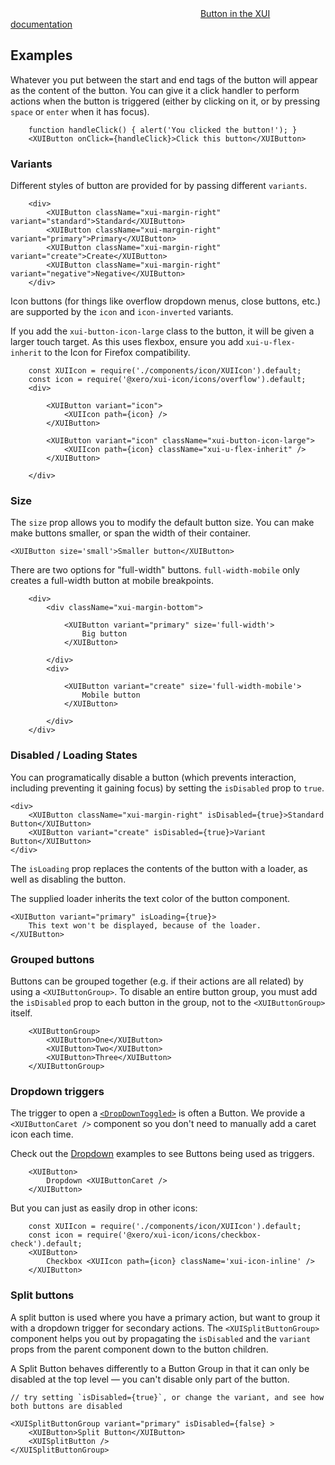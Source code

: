 <div class="xui-margin-vertical">
	<div>
		<svg focusable="false" class="xui-icon xui-icon-inline xui-icon-large xui-icon-color-blue"> <use xlink:href="#xui-icon-bookmark" role="presentation"/></svg>
		<span><a href="../section-buttons.html#buttons">Button in the XUI documentation</a></span>
	</div>
</div>

## Examples

Whatever you put between the start and end tags of the button will appear as the content of the button.
You can give it a click handler to perform actions when the button is triggered (either by clicking on it, or by pressing `space` or `enter` when it has focus).

```
	function handleClick() { alert('You clicked the button!'); }
	<XUIButton onClick={handleClick}>Click this button</XUIButton>
```

### Variants

Different styles of button are provided for by passing different `variants`.

```
	<div>
		<XUIButton className="xui-margin-right" variant="standard">Standard</XUIButton>
		<XUIButton className="xui-margin-right" variant="primary">Primary</XUIButton>
		<XUIButton className="xui-margin-right" variant="create">Create</XUIButton>
		<XUIButton className="xui-margin-right" variant="negative">Negative</XUIButton>
	</div>
```

Icon buttons (for things like overflow dropdown menus, close buttons, etc.) are supported by the `icon` and `icon-inverted` variants.

If you add the `xui-button-icon-large` class to the button, it will be given a larger touch target.
As this uses flexbox, ensure you add `xui-u-flex-inherit` to the Icon for Firefox compatibility.

```
	const XUIIcon = require('./components/icon/XUIIcon').default;
	const icon = require('@xero/xui-icon/icons/overflow').default;
	<div>

		<XUIButton variant="icon">
			<XUIIcon path={icon} />
		</XUIButton>

		<XUIButton variant="icon" className="xui-button-icon-large">
			<XUIIcon path={icon} className="xui-u-flex-inherit" />
		</XUIButton>

	</div>
```

### Size

The `size` prop allows you to modify the default button size. You can make make buttons smaller, or span the width of their container.

```
<XUIButton size='small'>Smaller button</XUIButton>
```

There are two options for "full-width" buttons. `full-width-mobile` only creates a full-width button at mobile breakpoints.

```
	<div>
		<div className="xui-margin-bottom">

			<XUIButton variant="primary" size='full-width'>
				Big button
			</XUIButton>

		</div>
		<div>

			<XUIButton variant="create" size='full-width-mobile'>
				Mobile button
			</XUIButton>

		</div>
	</div>
```

### Disabled / Loading States

You can programatically disable a button (which prevents interaction, including preventing it gaining focus) by setting the `isDisabled` prop to `true`.

```
<div>
	<XUIButton className="xui-margin-right" isDisabled={true}>Standard Button</XUIButton>
	<XUIButton variant="create" isDisabled={true}>Variant Button</XUIButton>
</div>
```

The `isLoading` prop replaces the contents of the button with a loader, as well as disabling the button.

The supplied loader inherits the text color of the button component.

```
<XUIButton variant="primary" isLoading={true}>
	This text won't be displayed, because of the loader.
</XUIButton>
```


### Grouped buttons

Buttons can be grouped together (e.g. if their actions are all related) by using a `<XUIButtonGroup>`.
To disable an entire button group, you must add the `isDisabled` prop to each button in the group, not to the `<XUIButtonGroup>` itself.

```
	<XUIButtonGroup>
		<XUIButton>One</XUIButton>
		<XUIButton>Two</XUIButton>
		<XUIButton>Three</XUIButton>
	</XUIButtonGroup>

```

### Dropdown triggers

The trigger to open a [`<DropDownToggled>`](#dropdown) is often a Button. We provide a `<XUIButtonCaret />` component so you don't need to manually add a caret icon each time.

Check out the [Dropdown](#dropdown) examples to see Buttons being used as triggers.

```
	<XUIButton>
		Dropdown <XUIButtonCaret />
	</XUIButton>
```

But you can just as easily drop in other icons:

```
	const XUIIcon = require('./components/icon/XUIIcon').default;
	const icon = require('@xero/xui-icon/icons/checkbox-check').default;
	<XUIButton>
		Checkbox <XUIIcon path={icon} className='xui-icon-inline' />
	</XUIButton>
```

### Split buttons

A split button is used where you have a primary action, but want to group it with a dropdown trigger for secondary actions.
The `<XUISplitButtonGroup>` component helps you out by propagating the `isDisabled` and the `variant` props from the parent component down to the button children.

A Split Button behaves differently to a Button Group in that it can only be disabled at the top level — you can't disable only part of the button.

```
// try setting `isDisabled={true}`, or change the variant, and see how both buttons are disabled

<XUISplitButtonGroup variant="primary" isDisabled={false} >
	<XUIButton>Split Button</XUIButton>
	<XUISplitButton />
</XUISplitButtonGroup>
```
